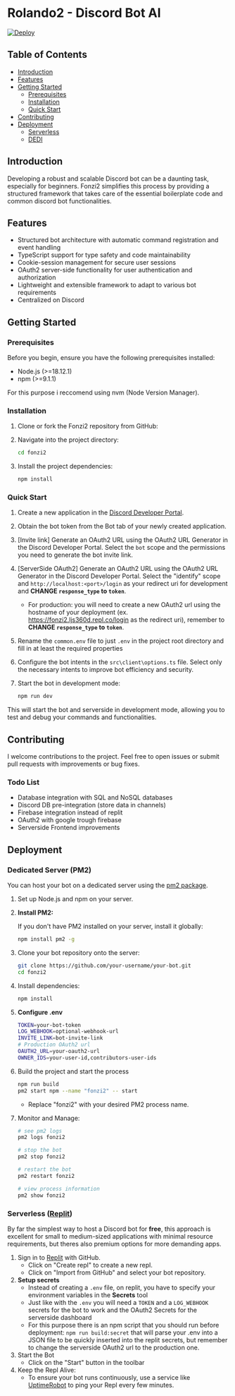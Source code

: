 # Rolando2 - Discord Bot AI

[![Deploy](https://api.netlify.com/api/v1/badges/d71238c1-c38f-41c3-9af1-54b2722084d5/deploy-status)](https://app.netlify.com/sites/rolando2/deploys)


## Table of Contents

- [Introduction](#introduction)
- [Features](#features)
- [Getting Started](#getting-started)
  - [Prerequisites](#prerequisites)
  - [Installation](#installation)
  - [Quick Start](#quick-start)
- [Contributing](#contributing)
- [Deployment](#deployment)
  - [Serverless](#serverless-replit)
  - [DEDI](#dedicated-server-pm2)

## Introduction

Developing a robust and scalable Discord bot can be a daunting task, especially for beginners. Fonzi2 simplifies this process by providing a structured framework that takes care of the essential boilerplate code and common discord bot functionalities.

## Features

- Structured bot architecture with automatic command registration and event handling
- TypeScript support for type safety and code maintainability
- Cookie-session management for secure user sessions
- OAuth2 server-side functionality for user authentication and authorization
- Lightweight and extensible framework to adapt to various bot requirements
- Centralized on Discord

## Getting Started

### Prerequisites

Before you begin, ensure you have the following prerequisites installed:

- Node.js (>=18.12.1)
- npm (>=9.1.1)

For this purpose i reccomend using nvm (Node Version Manager).

### Installation

1. Clone or fork the Fonzi2 repository from GitHub:

2. Navigate into the project directory:

   ```bash
   cd fonzi2
   ```

3. Install the project dependencies:

   ```bash
   npm install
   ```

### Quick Start

1. Create a new application in the [Discord Developer Portal](https://discord.com/developers/applications).

2. Obtain the bot token from the Bot tab of your newly created application.

3. [Invite link] Generate an OAuth2 URL using the OAuth2 URL Generator in the Discord Developer Portal.
   Select the `bot` scope and the permissions you need to generate the bot invite link.

4. [ServerSide OAuth2] Generate an OAuth2 URL using the OAuth2 URL Generator in the Discord Developer Portal. Select the "identify" scope and `http://localhost:<port>/login` as your redirect uri for development and **CHANGE `response_type` to `token`**.

   - For production: you will need to create a new OAuth2 url using the hostname of your deployment (ex. https://fonzi2.ljs360d.repl.co/login as the redirect uri), remember to **CHANGE `response_type` to `token`**.

5. Rename the `common.env` file to just `.env` in the project root directory and fill in at least the required properties

6. Configure the bot intents in the `src\client\options.ts` file. Select only the necessary intents to improve bot efficiency and security.

7. Start the bot in development mode:

   ```bash
   npm run dev
   ```

This will start the bot and serverside in development mode, allowing you to test and debug your commands and functionalities.

## Contributing

I welcome contributions to the project. Feel free to open issues or submit pull requests with improvements or bug fixes.

### Todo List

- Database integration with SQL and NoSQL databases
- Discord DB pre-integration (store data in channels)
- Firebase integration instead of replit
- OAuth2 with google trough firebase
- Serverside Frontend improvements

## Deployment

### Dedicated Server (PM2)

You can host your bot on a dedicated server using the [pm2 package](https://pm2.keymetrics.io).

1. Set up Node.js and npm on your server.
2. **Install PM2:**

   If you don't have PM2 installed on your server, install it globally:

   ```bash
   npm install pm2 -g
   ```

3. Clone your bot repository onto the server:

   ```bash
   git clone https://github.com/your-username/your-bot.git
   cd fonzi2
   ```

4. Install dependencies:
   ```bash
   npm install
   ```
5. **Configure .env**
   ```bash
   TOKEN=your-bot-token
   LOG_WEBHOOK=optional-webhook-url
   INVITE_LINK=bot-invite-link
   # Production OAuth2 url
   OAUTH2_URL=your-oauth2-url
   OWNER_IDS=your-user-id,contributors-user-ids
   ```
6. Build the project and start the process
   ```bash
   npm run build
   pm2 start npm --name "fonzi2" -- start
   ```
   - Replace "fonzi2" with your desired PM2 process name.
7. Monitor and Manage:

   ```bash
   # see pm2 logs
   pm2 logs fonzi2

   # stop the bot
   pm2 stop fonzi2

   # restart the bot
   pm2 restart fonzi2

   # view process information
   pm2 show fonzi2
   ```

### Serverless ([Replit](https://replit.com))

By far the simplest way to host a Discord bot for **free**, this approach is excellent for small to medium-sized applications with minimal resource requirements, but theres also premium options for more demanding apps.

1. Sign in to [Replit](https://replit.com) with GitHub.
   - Click on "Create repl" to create a new repl.
   - Click on "Import from GitHub" and select your bot repository.
2. **Setup secrets**
   - Instead of creating a `.env` file, on replit, you have to specify your environment variables in the **Secrets** tool
   - Just like with the `.env` you will need a `TOKEN` and a `LOG_WEBHOOK` secrets for the bot to work and the OAuth2 Secrets for the serverside dashboard
   - For this purpose there is an npm script that you should run before deployment: `npm run build:secret` that will parse your .env into a JSON file to be quickly inserted into the replit secrets, but remember to change the serverside OAuth2 url to the production one.
3. Start the Bot
   - Click on the "Start" button in the toolbar
4. Keep the Repl Alive:
   - To ensure your bot runs continuously, use a service like [UptimeRobot](https://uptimerobot.com) to ping your Repl every few minutes.

